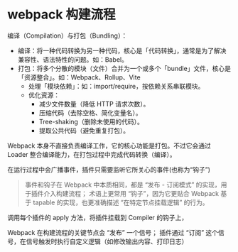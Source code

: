# webpack 构建流程

编译（Compilation）与打包（Bundling）：
* 编译：将一种代码转换为另一种代码，核心是「代码转换」，通常是为了解决兼容性、语法特性的问题。如：Babel。
* 打包：将多个分散的模块（文件）合并为一个或多个「bundle」文件，核心是「资源整合」。如：Webpack、Rollup、Vite
    * 处理「模块依赖」：如：import/require，按依赖关系串联模块。
    * 优化资源：
        * 减少文件数量（降低 HTTP 请求次数）。
        * 压缩代码（去除空格、简化变量名）。
        * Tree-shaking（删除未使用的代码）。
        * 提取公共代码（避免重复打包）。


Webpack 本身不直接负责编译工作，它的核心功能是打包。不过它会通过Loader 整合编译能力，在打包过程中完成代码转换（编译）。





在运行过程中会广播事件，插件只需要监听它所关心的事件(也称为“钩子”)

> 事件和钩子在 Webpack 中本质相同，都是 “发布 - 订阅模式” 的实现，用于插件介入构建流程；
> 术语上更常用 “钩子”，因为它更贴合 Webpack 基于 tapable 的实现，也更准确描述 “在特定节点挂载逻辑” 的行为。


调用每个插件的 apply 方法，将插件挂载到 Compiler 的钩子上，


Webpack 在构建流程的关键节点会 “发布” 一个信号；
插件通过 “订阅” 这个信号，在信号触发时执行自定义逻辑（如修改输出内容、打印日志）

